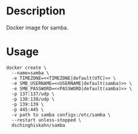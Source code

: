 # Description
Docker image for samba.

# Usage
```Docker
docker create \
  --name=samba \
  -e TIMEZONE=<<TIMEZONE|default(UTC)>> \
  -e SMB_USERNAME=<<USERNAME|default(samba)>> \
  -e SMB_PASSWORD=<<PASSWORD|default(samba)>> \
  -p 137:137/udp \
  -p 138:138/udp \
  -p 139:139 \
  -p 445:445 \
  -v path to samba configs:/etc/samba \
  --restart unless-stopped \
  dschinghiskahn/samba
```
